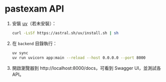 # pastexam API

1. 安裝 [uv](https://docs.astral.sh/uv)（若未安裝）：

   ```bash
   curl -LsSf https://astral.sh/uv/install.sh | sh
   ```

2. 在 `backend` 目錄執行：

   ```bash
   uv sync
   uv run uvicorn app:main --reload --host 0.0.0.0 --port 8000
   ```

3. 開啟瀏覽器到 http://localhost:8000/docs，可看到 Swagger UI，並測試各 API。
